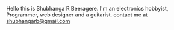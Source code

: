 Hello this is Shubhanga R Beeragere.
I'm an electronics hobbyist, Programmer,
web designer and a guitarist.
contact me at shubhangarb@gmail.com
